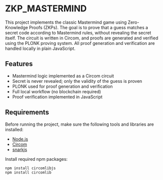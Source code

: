 # ZKP_MASTERMIND

This project implements the classic Mastermind game using Zero-Knowledge Proofs (ZKPs). The goal is to prove that a guess matches a secret code according to Mastermind rules, without revealing the secret itself. The circuit is written in Circom, and proofs are generated and verified using the PLONK proving system. All proof generation and verification are handled locally in plain JavaScript.

## Features

- Mastermind logic implemented as a Circom circuit
- Secret is never revealed; only the validity of the guess is proven
- PLONK used for proof generation and verification
- Full local workflow (no blockchain required)
- Proof verification implemented in JavaScript

## Requirements

Before running the project, make sure the following tools and libraries are installed:

- [Node.js](https://nodejs.org/)
- [Circom](https://docs.circom.io/getting-started/installation/)
- [snarkjs](https://github.com/iden3/snarkjs)

Install required npm packages:

```bash
npm install circomlibjs
npm install circomlib
